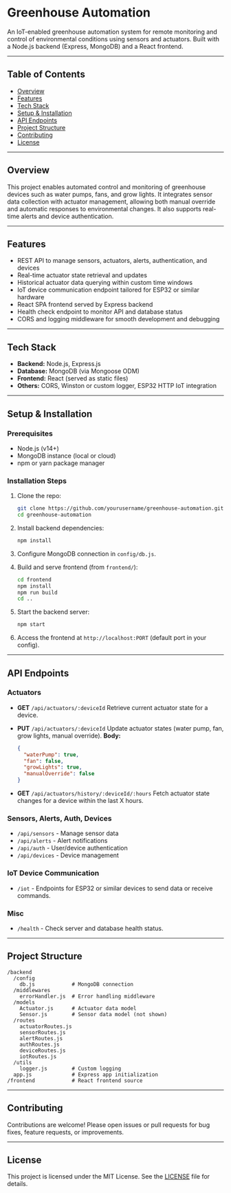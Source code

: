 # Greenhouse Automation

An IoT-enabled greenhouse automation system for remote monitoring and control of environmental conditions using sensors and actuators. Built with a Node.js backend (Express, MongoDB) and a React frontend.

---

## Table of Contents

* [Overview](#overview)
* [Features](#features)
* [Tech Stack](#tech-stack)
* [Setup & Installation](#setup--installation)
* [API Endpoints](#api-endpoints)
* [Project Structure](#project-structure)
* [Contributing](#contributing)
* [License](#license)

---

## Overview

This project enables automated control and monitoring of greenhouse devices such as water pumps, fans, and grow lights. It integrates sensor data collection with actuator management, allowing both manual override and automatic responses to environmental changes. It also supports real-time alerts and device authentication.

---

## Features

* REST API to manage sensors, actuators, alerts, authentication, and devices
* Real-time actuator state retrieval and updates
* Historical actuator data querying within custom time windows
* IoT device communication endpoint tailored for ESP32 or similar hardware
* React SPA frontend served by Express backend
* Health check endpoint to monitor API and database status
* CORS and logging middleware for smooth development and debugging

---

## Tech Stack

* **Backend:** Node.js, Express.js
* **Database:** MongoDB (via Mongoose ODM)
* **Frontend:** React (served as static files)
* **Others:** CORS, Winston or custom logger, ESP32 HTTP IoT integration

---

## Setup & Installation

### Prerequisites

* Node.js (v14+)
* MongoDB instance (local or cloud)
* npm or yarn package manager

### Installation Steps

1. Clone the repo:

   ```bash
   git clone https://github.com/yourusername/greenhouse-automation.git
   cd greenhouse-automation
   ```

2. Install backend dependencies:

   ```bash
   npm install
   ```

3. Configure MongoDB connection in `config/db.js`.

4. Build and serve frontend (from `frontend/`):

   ```bash
   cd frontend
   npm install
   npm run build
   cd ..
   ```

5. Start the backend server:

   ```bash
   npm start
   ```

6. Access the frontend at `http://localhost:PORT` (default port in your config).

---

## API Endpoints

### Actuators

* **GET** `/api/actuators/:deviceId`
  Retrieve current actuator state for a device.

* **PUT** `/api/actuators/:deviceId`
  Update actuator states (water pump, fan, grow lights, manual override).
  **Body:**

  ```json
  {
    "waterPump": true,
    "fan": false,
    "growLights": true,
    "manualOverride": false
  }
  ```

* **GET** `/api/actuators/history/:deviceId/:hours`
  Fetch actuator state changes for a device within the last X hours.

### Sensors, Alerts, Auth, Devices

* `/api/sensors` - Manage sensor data
* `/api/alerts` - Alert notifications
* `/api/auth` - User/device authentication
* `/api/devices` - Device management

### IoT Device Communication

* `/iot` - Endpoints for ESP32 or similar devices to send data or receive commands.

### Misc

* `/health` - Check server and database health status.

---

## Project Structure

```
/backend
  /config
    db.js            # MongoDB connection
  /middlewares
    errorHandler.js  # Error handling middleware
  /models
    Actuator.js      # Actuator data model
    Sensor.js        # Sensor data model (not shown)
  /routes
    actuatorRoutes.js
    sensorRoutes.js
    alertRoutes.js
    authRoutes.js
    deviceRoutes.js
    iotRoutes.js
  /utils
    logger.js        # Custom logging
  app.js             # Express app initialization
/frontend            # React frontend source
```

---

## Contributing

Contributions are welcome! Please open issues or pull requests for bug fixes, feature requests, or improvements.

---

## License

This project is licensed under the MIT License. See the [LICENSE](LICENSE) file for details.
